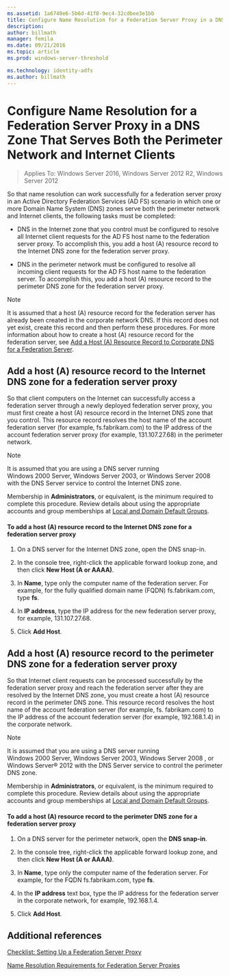 ```yaml
---
ms.assetid: 1a6740e6-5b6d-41f8-9ec4-32cdbee3e1bb
title: Configure Name Resolution for a Federation Server Proxy in a DNS Zone That Serves Both the Perimeter Network and Internet Clients
description:
author: billmath
manager: femila
ms.date: 09/21/2016
ms.topic: article
ms.prod: windows-server-threshold

ms.technology: identity-adfs
ms.author: billmath
---
```


# Configure Name Resolution for a Federation Server Proxy in a DNS Zone That Serves Both the Perimeter Network and Internet Clients

>Applies To: Windows Server 2016, Windows Server 2012 R2, Windows Server 2012

So that name resolution can work successfully for a federation server proxy in an Active Directory Federation Services \(AD FS\) scenario in which one or more Domain Name System \(DNS\) zones serve both the perimeter network and Internet clients, the following tasks must be completed:  
  
-   DNS in the Internet zone that you control must be configured to resolve all Internet client requests for the AD FS host name to the federation server proxy. To accomplish this, you add a host \(A\) resource record to the Internet DNS zone for the federation server proxy.  
  
-   DNS in the perimeter network must be configured to resolve all incoming client requests for the AD FS host name to the federation server. To accomplish this, you add a host \(A\) resource record to the perimeter DNS zone for the federation server proxy.  
  
> [!NOTE]  
> It is assumed that a host \(A\) resource record for the federation server has already been created in the corporate network DNS. If this record does not yet exist, create this record and then perform these procedures. For more information about how to create a host \(A\) resource record for the federation server, see [Add a Host &#40;A&#41; Resource Record to Corporate DNS for a Federation Server](Add-a-Host--A--Resource-Record-to-Corporate-DNS-for-a-Federation-Server.md).  
  
## Add a host \(A\) resource record to the Internet DNS zone for a federation server proxy  
So that client computers on the Internet can successfully access a federation server through a newly deployed federation server proxy, you must first create a host \(A\) resource record in the Internet DNS zone that you control. This resource record resolves the host name of the account federation server \(for example, fs.fabrikam.com\) to the IP address of the account federation server proxy \(for example, 131.107.27.68\) in the perimeter network.  
  
> [!NOTE]  
> It is assumed that you are using a DNS server running Windows 2000 Server, Windows Server 2003, or  Windows Server 2008  with the DNS Server service to control the Internet DNS zone.  
  
Membership in **Administrators**, or equivalent, is the minimum required to complete this procedure.  Review details about using the appropriate accounts and group memberships at [Local and Domain Default Groups](http://go.microsoft.com/fwlink/?LinkId=83477).   
  
#### To add a host \(A\) resource record to the Internet DNS zone for a federation server proxy  
  
1.  On a DNS server for the Internet DNS zone, open the DNS snap\-in.  
  
2.  In the console tree, right\-click the applicable forward lookup zone, and then click **New Host \(A or AAAA\)**.  
  
3.  In **Name**, type only the computer name of the federation server. For example, for the fully qualified domain name \(FQDN\) fs.fabrikam.com, type **fs**.  
  
4.  In **IP address**, type the IP address for the new federation server proxy, for example, 131.107.27.68.  
  
5.  Click **Add Host**.  
  
## Add a host \(A\) resource record to the perimeter DNS zone for a federation server proxy  
So that Internet client requests can be processed successfully by the federation server proxy and reach the federation server after they are resolved by the Internet DNS zone, you must create a host \(A\) resource record in the perimeter DNS zone. This resource record resolves the host name of the account federation server \(for example, fs. fabrikam.com\) to the IP address of the account federation server \(for example, 192.168.1.4\) in the corporate network.  
  
> [!NOTE]  
> It is assumed that you are using a DNS server running Windows 2000 Server, Windows Server 2003,  Windows Server 2008 , or Windows Server® 2012 with the DNS Server service to control the perimeter DNS zone.  
  
Membership in **Administrators**, or equivalent, is the minimum required to complete this procedure.  Review details about using the appropriate accounts and group memberships at [Local and Domain Default Groups](http://go.microsoft.com/fwlink/?LinkId=83477).   
  
#### To add a host \(A\) resource record to the perimeter DNS zone for a federation server proxy  
  
1.  On a DNS server for the perimeter network, open the **DNS snap\-in**.  
  
2.  In the console tree, right\-click the applicable forward lookup zone, and then click **New Host \(A or AAAA\)**.  
  
3.  In **Name**, type only the computer name of the federation server. For example, for the FQDN fs.fabrikam.com, type **fs**.  
  
4.  In the **IP address** text box, type the IP address for the federation server in the corporate network, for example, 192.168.1.4.  
  
5.  Click **Add Host**.  
  
## Additional references  
[Checklist: Setting Up a Federation Server Proxy](Checklist--Setting-Up-a-Federation-Server-Proxy.md)  
  
[Name Resolution Requirements for Federation Server Proxies](https://technet.microsoft.com/library/dd807055.aspx)  
  

